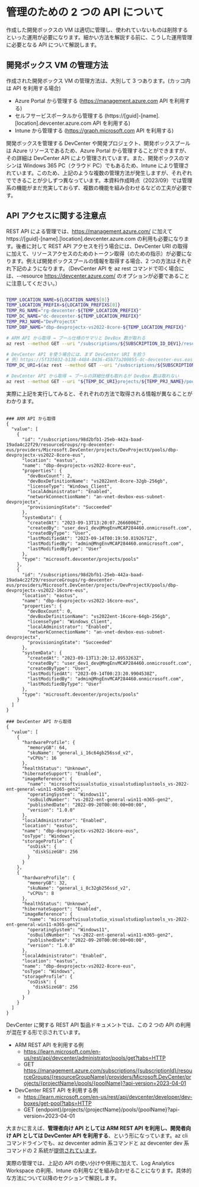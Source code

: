 # 管理のための 2 つの API について

作成した開発ボックスの VM は適切に管理し、使われていないものは削除するといった運用が必要になります。細かい方法を解説する前に、こうした運用管理に必要となる API について解説します。

## 開発ボックス VM の管理方法

作成された開発ボックス VM の管理方法は、大別して 3 つあります。(カッコ内は API を利用する場合)

- Azure Portal から管理する (https://management.azure.com API を利用する)
- セルフサービスポータルから管理する (https://[guid]-[name].[location].devcenter.azure.com API を利用する)
- Intune から管理する (https://graph.microsoft.com API を利用する)

開発ボックスを管理する DevCenter や開発プロジェクト、開発ボックスプールは Azure リソースであるため、Azure Portal から管理することができますが、その詳細は DevCenter API により管理されています。また、開発ボックスのマシンは Windows 365 PC（クラウド PC）でもあるため、Intune により管理されています。このため、上記のような複数の管理方法が発生しますが、それぞれでできることが少しずつ異なっています。本資料作成時点（2023/09）では管理系の機能がまだ充実しておらず、複数の機能を組み合わせるなどの工夫が必要です。

## API アクセスに関する注意点

REST API による管理では、https://management.azure.com/ に加えて https://[guid]-[name].[location].devcenter.azure.com の利用も必要になります。後者に対して REST API アクセスを行う場合には、DevCenter URI の取得に加えて、リソースアクセスのためのトークン取得（のための指示）が必要になります。例えば開発ボックスプールの情報を取得する場合、2 つの方法はそれぞれ下記のようになります。（DevCenter API を az rest コマンドで叩く場合には、--resource https://devcenter.azure.com/ のオプションが必要であることに注意してください。）

```bash

TEMP_LOCATION_NAME=${LOCATION_NAMES[0]}
TEMP_LOCATION_PREFIX=${LOCATION_PREFIXS[0]}
TEMP_RG_NAME="rg-devcenter-${TEMP_LOCATION_PREFIX}"
TEMP_DC_NAME="dc-devcenter-${TEMP_LOCATION_PREFIX}"
TEMP_PRJ_NAME="DevProjectX"
TEMP_DBP_NAME="dbp-devprojectx-vs2022-8core-${TEMP_LOCATION_PREFIX}"

# ARM API から取得 → プール仕様のサマリと DevBox 数が取れる
az rest --method GET --uri "/subscriptions/${SUBSCRIPTION_ID_DEV1}/resourceGroups/${TEMP_RG_NAME}/providers/Microsoft.DevCenter/projects/${TEMP_PRJ_NAME}/pools?$top=50&$skip=0&api-version=2023-06-01-preview"

# DevCenter API を使う場合には、まず DevCenter URI を拾う
# 例）https://5f335032-b138-4484-8436-45b77a200855-dc-devcenter-eus.eastus.devcenter.azure.com/
TEMP_DC_URI=$(az rest --method GET --uri "/subscriptions/${SUBSCRIPTION_ID_DEV1}/resourceGroups/${TEMP_RG_NAME}/providers/Microsoft.DevCenter/devcenters/${TEMP_DC_NAME}?api-version=2023-04-01" --query "properties.devCenterUri" -o tsv)

# DevCenter API から取得 → プールの詳細仕様も取れるが DevBox 数は取れない
az rest --method GET --uri "${TEMP_DC_URI}projects/${TEMP_PRJ_NAME}/pools?api-version=2023-04-01" --resource https://devcenter.azure.com/

```

実際に上記を実行してみると、それぞれの方法で取得される情報が異なることがわかります。

```bash結果

### ARM API から取得
{
  "value": [
    {
      "id": "/subscriptions/98d2bfb1-25eb-442a-baad-19ada4c22f29/resourceGroups/rg-devcenter-eus/providers/Microsoft.DevCenter/projects/DevProjectX/pools/dbp-devprojectx-vs2022-8core-eus",
      "location": "eastus",
      "name": "dbp-devprojectx-vs2022-8core-eus",
      "properties": {
        "devBoxCount": 2,
        "devBoxDefinitionName": "vs2022ent-8core-32gb-256gb",
        "licenseType": "Windows_Client",
        "localAdministrator": "Enabled",
        "networkConnectionName": "an-vnet-devbox-eus-subnet-devprojectx",
        "provisioningState": "Succeeded"
      },
      "systemData": {
        "createdAt": "2023-09-13T13:20:07.2666006Z",
        "createdBy": "user_dev1_dev@MngEnvMCAP284460.onmicrosoft.com",
        "createdByType": "User",
        "lastModifiedAt": "2023-09-14T00:19:50.8192671Z",
        "lastModifiedBy": "admin@MngEnvMCAP284460.onmicrosoft.com",
        "lastModifiedByType": "User"
      },
      "type": "microsoft.devcenter/projects/pools"
    },
    {
      "id": "/subscriptions/98d2bfb1-25eb-442a-baad-19ada4c22f29/resourceGroups/rg-devcenter-eus/providers/Microsoft.DevCenter/projects/DevProjectX/pools/dbp-devprojectx-vs2022-16core-eus",
      "location": "eastus",
      "name": "dbp-devprojectx-vs2022-16core-eus",
      "properties": {
        "devBoxCount": 0,
        "devBoxDefinitionName": "vs2022ent-16core-64gb-256gb",
        "licenseType": "Windows_Client",
        "localAdministrator": "Enabled",
        "networkConnectionName": "an-vnet-devbox-eus-subnet-devprojectx",
        "provisioningState": "Succeeded"
      },
      "systemData": {
        "createdAt": "2023-09-13T13:20:12.8953263Z",
        "createdBy": "user_dev1_dev@MngEnvMCAP284460.onmicrosoft.com",
        "createdByType": "User",
        "lastModifiedAt": "2023-09-14T00:23:20.9904538Z",
        "lastModifiedBy": "admin@MngEnvMCAP284460.onmicrosoft.com",
        "lastModifiedByType": "User"
      },
      "type": "microsoft.devcenter/projects/pools"
    }
  ]
}

### DevCenter API から取得
{
  "value": [
    {
      "hardwareProfile": {
        "memoryGB": 64,
        "skuName": "general_i_16c64gb256ssd_v2",
        "vCPUs": 16
      },
      "healthStatus": "Unknown",
      "hibernateSupport": "Enabled",
      "imageReference": {
        "name": "microsoftvisualstudio_visualstudioplustools_vs-2022-ent-general-win11-m365-gen2",
        "operatingSystem": "Windows11",
        "osBuildNumber": "vs-2022-ent-general-win11-m365-gen2",
        "publishedDate": "2022-09-20T00:00:00+00:00",
        "version": "1.0.0"
      },
      "localAdministrator": "Enabled",
      "location": "eastus",
      "name": "dbp-devprojectx-vs2022-16core-eus",
      "osType": "Windows",
      "storageProfile": {
        "osDisk": {
          "diskSizeGB": 256
        }
      }
    },
    {
      "hardwareProfile": {
        "memoryGB": 32,
        "skuName": "general_i_8c32gb256ssd_v2",
        "vCPUs": 8
      },
      "healthStatus": "Unknown",
      "hibernateSupport": "Enabled",
      "imageReference": {
        "name": "microsoftvisualstudio_visualstudioplustools_vs-2022-ent-general-win11-m365-gen2",
        "operatingSystem": "Windows11",
        "osBuildNumber": "vs-2022-ent-general-win11-m365-gen2",
        "publishedDate": "2022-09-20T00:00:00+00:00",
        "version": "1.0.0"
      },
      "localAdministrator": "Enabled",
      "location": "eastus",
      "name": "dbp-devprojectx-vs2022-8core-eus",
      "osType": "Windows",
      "storageProfile": {
        "osDisk": {
          "diskSizeGB": 256
        }
      }
    }
  ]
}

```

DevCenter に関する REST API 製品ドキュメントでは、この 2 つの API の利用が混在する形で示されています。

- ARM REST API を利用する例
  - https://learn.microsoft.com/en-us/rest/api/devcenter/administrator/pools/get?tabs=HTTP
  - GET https://management.azure.com/subscriptions/{subscriptionId}/resourceGroups/{resourceGroupName}/providers/Microsoft.DevCenter/projects/{projectName}/pools/{poolName}?api-version=2023-04-01
- DevCenter REST API を利用する例
  - https://learn.microsoft.com/en-us/rest/api/devcenter/developer/dev-boxes/get-pool?tabs=HTTP
  - GET {endpoint}/projects/{projectName}/pools/{poolName}?api-version=2023-04-01

大まかに言えば、**管理者向け API としては ARM REST API を利用し、開発者向け API としては DevCenter API を利用する**、という形になっています。az cli コマンドラインでも、az devcenter admin 系コマンドと az devcenter dev 系コマンドの 2 系統が[提供されています](https://learn.microsoft.com/en-us/cli/azure/devcenter?view=azure-cli-latest)。

実際の管理では、上記の API の使い分けや併用に加えて、Log Analytics Workspace の利用、Intune の利用などを組み合わせることになります。具体的な方法について以降のセクションで解説します。
